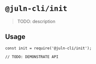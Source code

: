 # `@juln-cli/init`

> TODO: description

## Usage

```
const init = require('@juln-cli/init');

// TODO: DEMONSTRATE API
```
